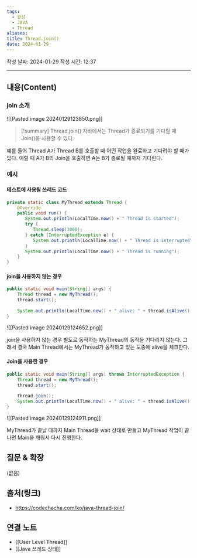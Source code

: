 ```yaml
---
tags:
  - 완성
  - JAVA
  - Thread
aliases: 
title: Thread.join()
date: 2024-01-29
---
```

작성 날짜: 2024-01-29
작성 시간: 12:37


----
## 내용(Content)
### join 소개
![[Pasted image 20240129123850.png]]

>[!summary] Thread.join()
>자바에서는 Thread가 종료되기를 기다릴 때 Join()을 사용할 수 있다.

예를 들어 Thread A가 Thread B를 호출할 때 어떤 작업을 완료하고 기다려야 할 때가 있다. 이럴 때 A가 B의 Join을 호출하면 A는 B가 종료될 때까지 기다린다. 


### 예시

#### 테스트에 사용될 쓰레드 코드

```java
private static class MyThread extends Thread {  
    @Override  
    public void run() {  
       System.out.println(LocalTime.now() + " Thread is started");  
       try {  
          Thread.sleep(3000);  
       } catch (InterruptedException e) {  
          System.out.println(LocalTime.now() + " Thread is interrupted");  
       }  
       System.out.println(LocalTime.now() + " Thread is running");  
    }  
}
```
#### join을 사용하지 않는 경우
```java
public static void main(String[] args) {  
    Thread thread = new MyThread();  
    thread.start();  
  
    System.out.println(LocalTime.now() + " alive: " + thread.isAlive());  
}
```

![[Pasted image 20240129124652.png]]

join을 사용하지 않는 경우 별도로 동작하는 MyThread의 동작을 기다리지 않는다. 그래서 결국  Main Thread에서는 MyThread가 동작하고 있는 도중에 alive을 체크한다.

#### Join을 사용한 경우
```java
public static void main(String[] args) throws InterruptedException {  
    Thread thread = new MyThread();  
    thread.start();  
  
    thread.join();  
    System.out.println(LocalTime.now() + " alive: " + thread.isAlive());  
}
```

![[Pasted image 20240129124911.png]]

MyThread가 끝날 때까지 Main Thread을 wait 상태로 만들고 MyThread 작업이 끝나면 Main을 깨워서 다시 진행한다.
## 질문 & 확장

(없음)

## 출처(링크)
- https://codechacha.com/ko/java-thread-join/

## 연결 노트
- [[User Level Thread]]
- [[Java 쓰레드 상태]]









